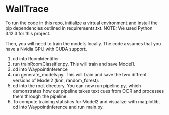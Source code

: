 # WallTrace

To run the code in this repo, initialize a virtual environment and install the pip dependencies outlined in requirements.txt. 
NOTE: We used Python 3.12.3 for this project. 

Then, you will need to train the models locally. The code assumes that you have a Nvidia GPU with CUDA support.

1. cd into RoomIdentifier
2. run trainRoomClassifier.py. This will train and save Model1. 
3. cd into WaypointInference
4. run generate_models.py. This will train and save the two diffrent versions of Model2 (knn, random_forest). 
5. cd into the root directory. You can now run pipeline.py, which demonstrates how our pipeline takes text cues from OCR
and processes them through the pipeline. 
6. To compute training statistics for Model2 and visualize with matplotlib, cd into WaypointInference and run main.py. 
